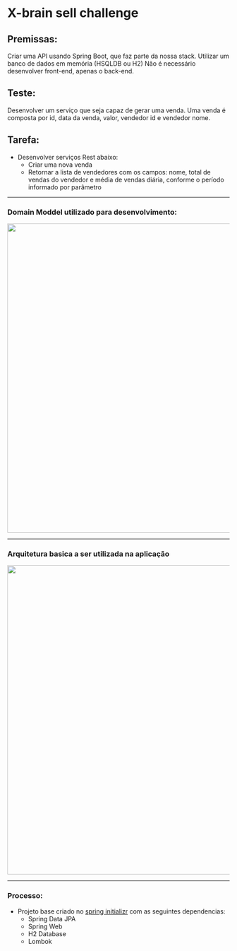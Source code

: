 # X-brain sell challenge

## Premissas:
Criar uma API usando Spring Boot, que faz parte da nossa stack.
Utilizar um banco de dados em memória (HSQLDB ou H2)
Não é necessário desenvolver front-end, apenas o back-end.

## Teste:
Desenvolver um serviço que seja capaz de gerar uma venda.
Uma venda é composta por id, data da venda, valor, vendedor id e vendedor nome.

## Tarefa:
- Desenvolver serviços Rest abaixo:
  - Criar uma nova venda
  - Retornar a lista de vendedores com os campos: nome, total de vendas do vendedor e média de vendas diária, conforme o período informado por parâmetro 

---

### Domain Moddel utilizado para desenvolvimento:

<div align="center">
<img src="https://user-images.githubusercontent.com/70461502/155796405-7803fd24-e5e9-4e79-89ca-bee5823644ef.png" width="700" />
</div>
 
---

### Arquitetura basica a ser utilizada na aplicação

<div align="center">
<img src="https://user-images.githubusercontent.com/70461502/155828528-54f6d8ba-7c77-4f6c-abcf-0e5da546599e.png" width="700" />
</div>

---

### Processo:

- Projeto base criado no [spring initializr](https://start.spring.io/) com as seguintes dependencias:
  - Spring Data JPA
  - Spring Web
  - H2 Database
  - Lombok
